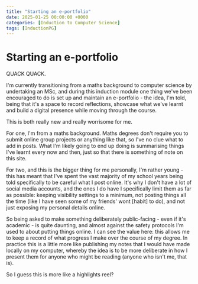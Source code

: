 ```yaml
---
title: "Starting an e-portfolio"
date: 2025-01-25 00:00:00 +0000
categories: [Induction to Computer Science]
tags: [InductionPG]
---
```


# Starting an e-portfolio

QUACK QUACK. 

I'm currently transitioning from a maths background to computer science by undertaking an MSc, and during this induction module one thing we've been encouraged to do is set up and maintain an e-portfolio - the idea, I'm told, being that it's a space to record reflections, showcase what we've learnt and build a digital presence while moving through the course.

This is both really new and really worrisome for me. 

For one, I'm from a maths background. Maths degrees don't require you to submit online group projects or anything like that, so I've no clue what to add in posts. What I'm likely going to end up doing is summarising things I've learnt every now and then, just so that there is something of note on this site. 

For two, and this is the bigger thing for me personally, I'm rather young - this has meant that I've spent the vast majority of my school years being told specifically to be careful what I post online. It's why I don't have a lot of social media accounts, and the ones I do have I specifically limit them as far as possible: keeping visibility settings to a minimum, not posting things all the time (like I have seen some of my friends' wont [habit] to do), and not just exposing my personal details online. 

So being asked to make something deliberately public-facing - even if it's academic - is quite daunting, and almost against the safety protocols I'm used to about putting things online. I can see the value here: this allows me to keep a record of what progress I make over the course of my degree. In practice this is a little more like publishing my notes that I would have made locally on my computer, whereby the idea is to be more deliberate in how I present them for anyone who might be reading (anyone who isn't me, that is). 

So I guess this is more like a highlights reel?